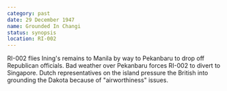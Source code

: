 ```yaml
---
category: past
date: 29 December 1947
name: Grounded In Changi
status: synopsis
location: RI-002
---
```

RI-002 flies Ining's remains to Manila by way to Pekanbaru to drop off Republican
officials. Bad weather over
Pekanbaru forces RI-002 to divert to Singapore. Dutch representatives on
the island pressure the British into grounding the Dakota because of
"airworthiness" issues.
